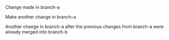 Change made in branch-a

Make another change in branch-a

Another change in branch-a after the previous changes from branch-a were already merged into branch-b
